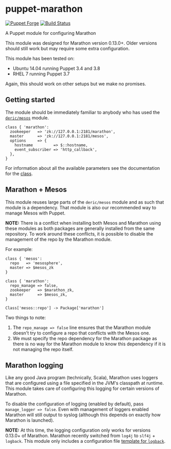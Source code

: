# puppet-marathon

[![Puppet
Forge](http://img.shields.io/puppetforge/v/praekeltfoundation/marathon.svg)](https://forge.puppetlabs.com/praekeltfoundation/marathon)
[![Build Status](https://travis-ci.org/praekeltfoundation/puppet-marathon.svg?branch=develop)](https://travis-ci.org/praekeltfoundation/puppet-marathon)

A Puppet module for configuring Marathon

This module was designed for Marathon version 0.13.0+. Older versions should still work but may require some extra configuration.

This module has been tested on:
 - Ubuntu 14.04 running Puppet 3.4 and 3.8
 - RHEL 7 running Puppet 3.7

Again, this should work on other setups but we make no promises.

## Getting started
The module should be immediately familiar to anybody who has used the [`deric/mesos`](https://github.com/deric/puppet-mesos) module.

```puppet
class { 'marathon':
  zookeeper   => 'zk://127.0.0.1:2181/marathon',
  master      => 'zk://127.0.0.1:2181/mesos',
  options     => {
    hostname         => $::hostname,
    event_subscriber => 'http_callback',
  },
}
```

For information about all the available parameters see the documentation for the [class](manifests/init.pp).

## Marathon + Mesos
This module reuses large parts of the `deric/mesos` module and as such that module is a dependency. That module is also our recommended way to manage Mesos with Puppet.

**NOTE:** There is a conflict when installing both Mesos and Marathon using these modules as both packages are generally installed from the same repository. To work around these conflicts, it is possible to disable the management of the repo by the Marathon module.

For example:
```puppet
class { 'mesos':
  repo   => 'mesosphere',
  master => $mesos_zk
}

class { 'marathon':
  repo_manage => false,
  zookeeper   => $marathon_zk,
  master      => $mesos_zk,
}

Class['mesos::repo'] -> Package['marathon']
```

Two things to note:
 1. The `repo_manage => false` line ensures that the Marathon module doesn't try to configure a repo that conflicts with the Mesos one.
 2. We must specify the repo dependency for the Marathon package as there is no way for the Marathon module to know this dependency if it is not managing the repo itself.


## Marathon logging
Like any good Java program (technically, Scala), Marathon uses loggers that are configured using a file specified in the JVM's classpath at runtime. This module takes care of configuring this logging for certain versions of Marathon.

To disable the configuration of logging (enabled by default), pass `manage_logger => false`. Even with management of loggers enabled Marathon will still output to syslog (although this depends on exactly how Marathon is launched).

**NOTE:** At this time, the logging configuration only works for versions 0.13.0+ of Marathon. Marathon recently switched from `log4j` to `slf4j` + `logback`. This module only includes a configuration file [template for `logback`](templates/logback.xml.erb).
